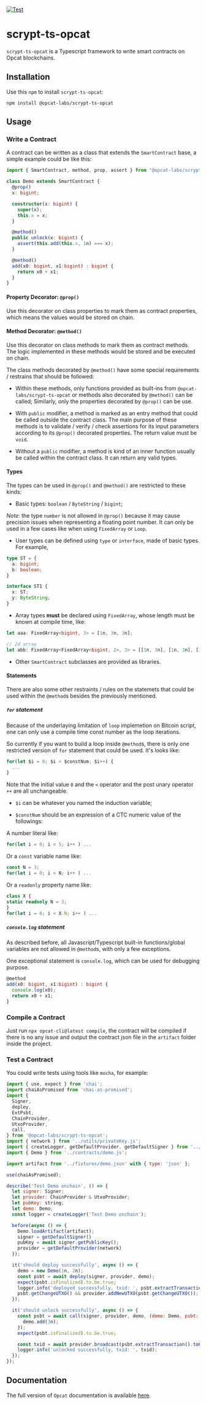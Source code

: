 [![Test](https://github.com/OPCAT-Labs/ts-tools/actions/workflows/ci.yml/badge.svg)](https://github.com/OPCAT-Labs/ts-tools/actions/workflows/ci.yml)

# scrypt-ts-opcat

`scrypt-ts-opcat` is a Typescript framework to write smart contracts on Opcat blockchains.

## Installation

Use this `npm` to install `scrypt-ts-opcat`:

`npm install @opcat-labs/scrypt-ts-opcat`

## Usage

### Write a Contract

A contract can be written as a class that extends the `SmartContract` base, a simple example could be like this:

```ts
import { SmartContract, method, prop, assert } from "@opcat-labs/scrypt-ts-opcat";

class Demo extends SmartContract {
  @prop()
  x: bigint;

  constructor(x: bigint) {
    super(x);
    this.x = x;
  }

  @method()
  public unlock(x: bigint) {
    assert(this.add(this.x, 1n) === x);
  }

  @method()
  add(x0: bigint, x1:bigint) : bigint {
    return x0 + x1;
  }
}
```

#### Property Decorator: `@prop()`

Use this decorator on class properties to mark them as contract properties, which means the values would be stored on chain.


#### Method Decorator: `@method()`

Use this decorator on class methods to mark them as contract methods. The logic implemented in these methods would be stored and be executed on chain.

The class methods decorated by `@method()` have some special requirements / restrains that should be followed:

* Within these methods, only functions provided as built-ins from `@opcat-labs/scrypt-ts-opcat` or methods also decorated by `@method()` can be called; Similarly, only the properties decorated by `@prop()` can be use.

* With `public` modifier, a method is marked as an entry method that could be called outside the contract class. The main purpose of these methods is to validate / verify / check assertions for its input parameters according to its `@prop()` decorated properties. The return value must be `void`.

* Without a `public` modifier, a method is kind of an inner function usually be called within the contract class. It can return any valid types.

#### Types

The types can be used in `@prop()` and `@method()` are restricted to these kinds:

* Basic types: `boolean` / `ByteString` / `bigint`;

*Note*: the type `number` is not allowed in `@prop()` because it may cause precision issues when representing a floating point number. It can only be used in a few cases like when using `FixedArray` or `Loop`.

* User types can be defined using `type` or `interface`, made of basic types. For example,

```ts
type ST = {
  a: bigint;
  b: boolean;
}

interface ST1 {
  x: ST;
  y: ByteString;
}
```

* Array types **must** be declared using `FixedArray`, whose length must be known at compile time, like:

```ts
let aaa: FixedArray<bigint, 3> = [1n, 3n, 3n];

// 2d array
let abb: FixedArray<FixedArray<bigint, 2>, 3> = [[1n, 3n], [1n, 3n], [1n, 3n]];
```

* Other `SmartContract` subclasses are provided as libraries.

#### Statements

There are also some other restraints / rules on the statemets that could be used within the `@method`s besides the previously mentioned.

##### `for` statement

Because of the underlaying limitation of `loop` implemetion on Bitcoin script, one can only use a compile time const number as the loop iterations.

So currently if you want to build a loop inside `@method`s, there is only one restricted version of `for` statement that could be used. It's looks like:

```ts
for(let $i = 0; $i < $constNum; $i++) {
  ...
}
```

Note that the initial value `0` and the `<` operator and the post unary operator `++` are all unchangeable.

* `$i` can be whatever you named the induction variable;

* `$constNum` should be an expression of a CTC numeric value of the followings:

A number literal like:

```ts
for(let i = 0; i < 5; i++ ) ...
```

Or a `const` variable name like:

```ts
const N = 3;
for(let i = 0; i < N; i++ ) ...
```

Or a `readonly` property name like:

```ts
class X {
static readonly N = 3;
}
for(let i = 0; i < X.N; i++ ) ...
```

##### `console.log` statement

As described before, all Javascript/Typescript built-in functions/global variables are not allowed in `@method`s, with only a few exceptions.

One exceptional statement is `console.log`, which can be used for debugging purpose.
```ts
@method
add(x0: bigint, x1:bigint) : bigint {
  console.log(x0);
  return x0 + x1;
}
```

### Compile a Contract

Just run `npx opcat-cli@latest compile`, the contract will be compiled if there is no any issue and output the contract json file in the `artifact` folder inside the project.

### Test a Contract

You could write tests using tools like `mocha`, for example:

```js
import { use, expect } from 'chai';
import chaiAsPromised from 'chai-as-promised';
import {
  Signer,
  deploy,
  ExtPsbt,
  ChainProvider,
  UtxoProvider,
  call,
} from '@opcat-labs/scrypt-ts-opcat';
import { network } from '../utils/privateKey.js';
import { createLogger, getDefaultProvider, getDefaultSigner } from '../utils/index.js';
import { Demo } from '../contracts/demo.js';

import artifact from '../fixtures/demo.json' with { type: 'json' };

use(chaiAsPromised);

describe('Test Demo onchain', () => {
  let signer: Signer;
  let provider: ChainProvider & UtxoProvider;
  let pubKey: string;
  let demo: Demo;
  const logger = createLogger('Test Demo onchain');

  before(async () => {
    Demo.loadArtifact(artifact);
    signer = getDefaultSigner()
    pubKey = await signer.getPublicKey();
    provider = getDefaultProvider(network)
  });

  it('should deploy successfully', async () => {
    demo = new Demo(1n, 2n);
    const psbt = await deploy(signer, provider, demo);
    expect(psbt.isFinalized).to.be.true;
    logger.info('deployed successfully, txid: ', psbt.extractTransaction().id);
    psbt.getChangeUTXO() && provider.addNewUTXO(psbt.getChangeUTXO()); // add change utxo
  });

  it('should unlock successfully', async () => {
    const psbt = await call(signer, provider, demo, (demo: Demo, psbt: ExtPsbt) => {
      demo.add(3n);
    });
    expect(psbt.isFinalized).to.be.true;

    const txid = await provider.broadcast(psbt.extractTransaction().toHex());
    logger.info('unlocked successfully, txid: ', txid);
  });
});

```

## Documentation

The full version of `Opcat` documentation is available [here](https://docs.opcatlabs.io/overview).
